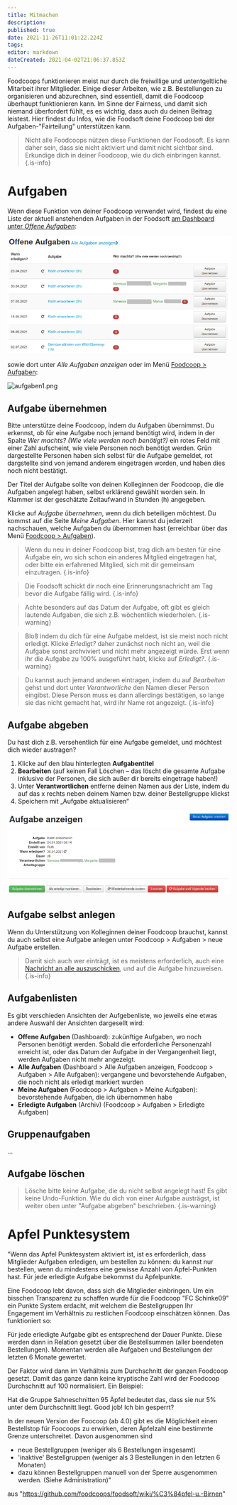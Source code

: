 ```yaml
---
title: Mitmachen
description: 
published: true
date: 2021-11-26T11:01:22.224Z
tags: 
editor: markdown
dateCreated: 2021-04-02T21:06:37.853Z
---
```


Foodcoops funktionieren meist nur durch die freiwillige und untentgeltliche Mitarbeit ihrer Mitglieder. Einige dieser Arbeiten, wie z.B. Bestellungen zu organisieren und abzurechnen, sind essentiell, damit die Foodcoop überhaupt funktionieren kann. Im Sinne der Fairness, und damit sich niemand überfordert fühlt, es es wichtig, dass auch du deinen Beitrag leistest. Hier findest du Infos, wie die Foodsoft deine Foodcoop bei der Aufgaben-"Fairteilung" unterstützen kann. 

> Nicht alle Foodcoops nützen diese Funktionen der Foodosoft. Es  kann daher sein, dass sie nicht aktiviert und damit nicht sichtbar sind. Erkundige dich in deiner Foodcoop, wie du dich einbringen kannst.
{.is-info}


# Aufgaben

Wenn diese Funktion von deiner Foodcoop verwendet wird, findest du eine Liste der aktuell anstehenden Aufgaben in der Foodsoft [am Dashboard unter *Offene Aufgaben*](/de/documentation/usage/navigation):

![aufgaben-offen.png](/uploads-de/usage_tasks-cooperate_aufgaben-offen.png)

sowie dort unter *Alle Aufgaben anzeigen* oder im Menü [Foodcoop \> Aufgaben](/de/documentation/usage/navigation):

![aufgaben1.png](/uploads-de/usage_tasks-cooperate_aufgaben1.png)

## Aufgabe übernehmen

Bitte unterstütze deine Foodcoop, indem du Aufgaben übernimmst.  Du erkennst, ob für eine Aufgabe noch jemand benötigt wird, indem in der Spalte *Wer machts? (Wie viele werden noch benötigt?)* ein rotes Feld mit einer Zahl aufscheint, wie viele Personen noch benötigt werden. Grün dargestellte Personen haben sich selbst für die Aufgabe gemeldet, rot dargstellte sind von jemand anderem eingetragen worden, und haben dies noch nicht bestätigt.

Der Titel der Aufgabe sollte von deinen Kolleginnen der Foodcoop, die die Aufgaben angelegt haben, selbst erklärend gewählt worden sein. In Klammer ist der geschätzte Zeitaufwand in Stunden (h) angegeben. 
  
Klicke auf *Aufgabe übernehmen*, wenn du dich beteiligen möchtest. 
Du kommst auf die Seite *Meine Aufgaben*. Hier kannst du jederzeit nachschauen, welche Aufgaben du übernommen hast (erreichbar über das Menü [Foodcoop > Aufgaben](/de/documentation/usage/navigation)).

> Wenn du neu in deiner Foodcoop bist, trag dich am besten für eine Aufgabe ein, wo sich schon ein anderes Mitglied eingetragen hat, oder bitte ein erfahrened Mitglied, sich mit dir gemeinsam einzutragen.
{.is-info}

> Die Foodsoft schickt dir noch eine Erinnerungsnachricht am Tag bevor die Aufgabe fällig wird.
{.is-info}

> Achte besonders auf das Datum der Aufgabe, oft gibt es gleich lautende Aufgaben, die sich z.B. wöchentlich wiederholen.
{.is-warning}

> Bloß indem du dich für eine Aufgabe meldest, ist sie meist noch nicht erledigt. Klicke *Erledigt?* daher zunächst noch nicht an, weil die Aufgabe sonst archviviert und nicht mehr angezeigt würde. Erst wenn ihr die Aufgabe zu 100% ausgeführt habt, klicke auf *Erledigt?*. 
{.is-warning}

> Du kannst auch jemand anderen eintragen, indem du auf *Bearbeiten* gehst und dort unter *Verantworliche* den Namen dieser Person eingibst. Diese Person muss es dann allerdings bestätigen, so lange sie das nicht gemacht hat, wird ihr Name rot angezeigt.
{.is-info}

## Aufgabe abgeben

Du hast dich z.B. versehentlich für eine Aufgabe gemeldet, und möchtest dich wieder austragen? 
    
1. Klicke auf den blau hinterlegten **Aufgabentitel** 
1. **Bearbeiten** (auf keinen Fall Löschen – das löscht die gesamte Aufgabe inklusive der Personen, die sich außer dir bereits eingetrage haben\!)
1. Unter **Verantwortlichen** entferne deinen Namen aus der Liste, indem du auf das x rechts neben deinem Namen bzw. deiner Bestellgruppe klickst
1. Speichern mit „Aufgabe aktualisieren“

![aufgabe2.png](/uploads-de/usage_tasks-cooperate_aufgabe2.png)

## Aufgabe selbst anlegen

Wenn du Unterstützung von Kolleginnen deiner Foodcoop brauchst, kannst du auch selbst eine Aufgabe anlegen unter Foodcoop \> Aufgaben \> neue Aufgabe erstellen. 
    
> Damit sich auch wer einträgt, ist es meistens erforderlich, auch eine [Nachricht an alle  auszuschicken](/de/documentation/usage/communication), und auf die Aufgabe hinzuweisen.
{.is-info}


## Aufgabenlisten

Es gibt verschieden Ansichten der Aufgebenliste, wo jeweils eine etwas andere Auswahl der Ansichten dargesellt wird:
- **Offene Aufgaben** (Dashboard): zukünftige Aufgaben, wo noch Personen benötigt werden. Sobald die erforderliche Personenzahl erreicht ist, oder das Datum der Aufgabe in der Vergangenheit liegt, werden Aufgaben nicht mehr angezeigt.
- **Alle Aufgaben** (Dashboard > Alle Aufgaben anzeigen, Foodcoop > Aufgaben > Alle Aufgaben): vergangene und bevorstehende Aufgaben, die noch nicht als erledigt markiert wurden
- **Meine Aufgaben** (Foodcoop > Aufgaben > Meine Aufgaben): bevorstehende Aufgaben, die ich übernommen habe
- **Erledigte Aufgaben** (Archiv) (Foodcoop > Aufgaben > Erledigte Aufgaben) 

## Gruppenaufgaben

...

## Aufgabe löschen

> Lösche bitte keine Aufgabe, die du nicht selbst angelegt hast! Es gibt keine Undo-Funktion. Wie du dich von einer Aufgabe austrägst, ist weiter oben unter "Aufgabe abgeben" beschrieben.
{.is-warning}


# Apfel Punktesystem

"Wenn das Apfel Punktesystem aktiviert ist, ist es erforderlich, dass Mitglieder Aufgaben erledigen, um bestellen zu können: du kannst nur bestellen, wenn du mindestens eine gewisse Anzahl von Apfel-Punkten hast. Für jede erledigte Aufgabe bekommst du Apfelpunkte.

Eine Foodcoop lebt davon, dass sich die Mitglieder einbringen. Um ein bisschen Transparenz zu schaffen wurde für die Foodcoop "FC Schinke09" ein Punkte System erdacht, mit welchem die Bestellgruppen Ihr Engagement im Verhältnis zu restlichen Foodcoop einschätzen können. Das funktioniert so:

Für jede erledigte Aufgabe gibt es entsprechend der Dauer Punkte. Diese werden dann in Relation gesetzt über die Bestellsummen (aller beendeten Bestellungen). Momentan werden alle Aufgaben und Bestellungen der letzten 6 Monate gewertet.

Der Faktor wird dann im Verhältnis zum Durchschnitt der ganzen Foodcoop gesetzt. Damit das ganze dann keine kryptische Zahl wird der Foodcoop Durchschnitt auf 100 normalisiert. Ein Beispiel:

Hat die Gruppe Sahneschnitten 95 Äpfel bedeutet das, dass sie nur 5% unter dem Durchschnitt liegt. Good job!
Ich bin gesperrt?

In der neuen Version der Foocoop (ab 4.0) gibt es die Möglichkeit einen Bestellstop für Foocoops zu erwirken, deren Äpfelzahl eine bestimmte Grenze unterschreitet. Davon ausgenommen sind

* neue Bestellgruppen (weniger als 6 Bestellungen insgesamt)
* 'inaktive' Bestellgruppen (weniger als 3 Bestellungen in den letzten 6 Monaten)
* dazu können Bestellgruppen manuell von der Sperre ausgenommen werden. (Siehe Administration)"
    
aus "https://github.com/foodcoops/foodsoft/wiki/%C3%84pfel-u.-Birnen"

